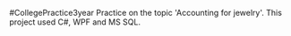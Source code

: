 #CollegePractice3year
Practice on the topic 'Accounting for jewelry'.
This project used C#, WPF and MS SQL.

